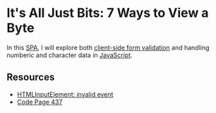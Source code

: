 # It's All Just Bits: 7 Ways to View a Byte

In this [SPA](https://en.wikipedia.org/wiki/Single-page_application), I will
explore both
[client-side form validation](https://developer.mozilla.org/en-US/docs/Learn/Forms/Form_validation)
and handling numberic and character data in
[JavaScript](https://en.wikipedia.org/wiki/JavaScript).


## Resources

- [HTMLInputElement: invalid event](https://developer.mozilla.org/en-US/docs/Web/API/HTMLInputElement/invalid_event)
- [Code Page 437](https://cp437.github.io/)
